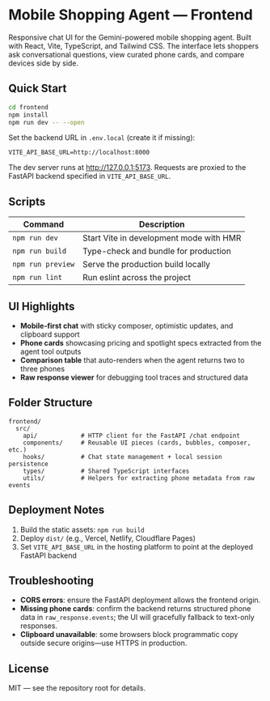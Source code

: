 # Mobile Shopping Agent — Frontend

Responsive chat UI for the Gemini-powered mobile shopping agent. Built with React, Vite, TypeScript, and Tailwind CSS. The interface lets shoppers ask conversational questions, view curated phone cards, and compare devices side by side.

## Quick Start

```bash
cd frontend
npm install
npm run dev -- --open
```

Set the backend URL in `.env.local` (create it if missing):

```
VITE_API_BASE_URL=http://localhost:8000
```

The dev server runs at <http://127.0.0.1:5173>. Requests are proxied to the FastAPI backend specified in `VITE_API_BASE_URL`.

## Scripts

| Command | Description |
| ------- | ----------- |
| `npm run dev` | Start Vite in development mode with HMR |
| `npm run build` | Type-check and bundle for production |
| `npm run preview` | Serve the production build locally |
| `npm run lint` | Run eslint across the project |

## UI Highlights

- **Mobile-first chat** with sticky composer, optimistic updates, and clipboard support
- **Phone cards** showcasing pricing and spotlight specs extracted from the agent tool outputs
- **Comparison table** that auto-renders when the agent returns two to three phones
- **Raw response viewer** for debugging tool traces and structured data

## Folder Structure

```
frontend/
  src/
    api/            # HTTP client for the FastAPI /chat endpoint
    components/     # Reusable UI pieces (cards, bubbles, composer, etc.)
    hooks/          # Chat state management + local session persistence
    types/          # Shared TypeScript interfaces
    utils/          # Helpers for extracting phone metadata from raw events
```

## Deployment Notes

1. Build the static assets: `npm run build`
2. Deploy `dist/` (e.g., Vercel, Netlify, Cloudflare Pages)
3. Set `VITE_API_BASE_URL` in the hosting platform to point at the deployed FastAPI backend

## Troubleshooting

- **CORS errors**: ensure the FastAPI deployment allows the frontend origin.
- **Missing phone cards**: confirm the backend returns structured phone data in `raw_response.events`; the UI will gracefully fallback to text-only responses.
- **Clipboard unavailable**: some browsers block programmatic copy outside secure origins—use HTTPS in production.

## License

MIT — see the repository root for details.
